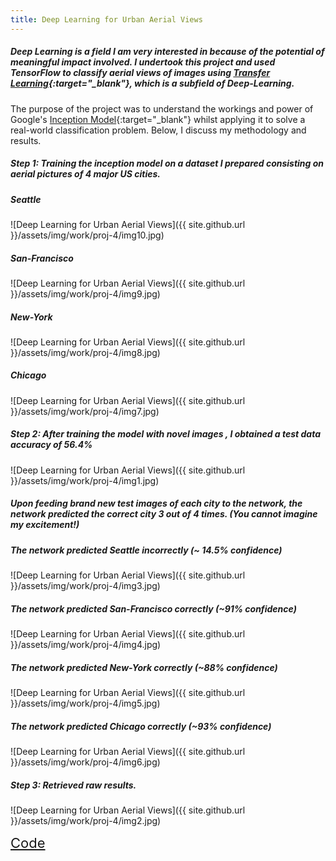 ```yaml
---
title: Deep Learning for Urban Aerial Views
---
```


##### Deep Learning is a field I am very interested in because of the potential of meaningful impact involved. I undertook this project and used TensorFlow to classify aerial views of images using [Transfer Learning](http://cs231n.github.io/transfer-learning/){:target="_blank"}, which is a subfield of Deep-Learning.

The purpose of the project was to understand the workings and power of Google's [Inception Model](https://research.googleblog.com/2016/03/train-your-own-image-classifier-with.html){:target="_blank"} whilst applying it to solve a real-world classification problem. Below, I discuss my methodology and results.

##### Step 1: Training the inception model on a dataset I prepared consisting on aerial pictures of 4 major US cities.

##### Seattle
![Deep Learning for Urban Aerial Views]({{ site.github.url }}/assets/img/work/proj-4/img10.jpg)

##### San-Francisco
![Deep Learning for Urban Aerial Views]({{ site.github.url }}/assets/img/work/proj-4/img9.jpg)

##### New-York
![Deep Learning for Urban Aerial Views]({{ site.github.url }}/assets/img/work/proj-4/img8.jpg)

##### Chicago
![Deep Learning for Urban Aerial Views]({{ site.github.url }}/assets/img/work/proj-4/img7.jpg)


##### Step 2: After training the model with novel images , I obtained a test data accuracy of 56.4%
![Deep Learning for Urban Aerial Views]({{ site.github.url }}/assets/img/work/proj-4/img1.jpg)

##### Upon feeding brand new test images of each city to the network, the network predicted the correct city 3 out of 4 times. (You cannot imagine my excitement!)

##### The network predicted Seattle incorrectly (~ 14.5% confidence)
![Deep Learning for Urban Aerial Views]({{ site.github.url }}/assets/img/work/proj-4/img3.jpg)

##### The network predicted San-Francisco correctly (~91% confidence)
![Deep Learning for Urban Aerial Views]({{ site.github.url }}/assets/img/work/proj-4/img4.jpg)

##### The network predicted New-York correctly (~88% confidence)
![Deep Learning for Urban Aerial Views]({{ site.github.url }}/assets/img/work/proj-4/img5.jpg)

##### The network predicted Chicago correctly (~93% confidence)
![Deep Learning for Urban Aerial Views]({{ site.github.url }}/assets/img/work/proj-4/img6.jpg)


##### Step 3: Retrieved raw results.
![Deep Learning for Urban Aerial Views]({{ site.github.url }}/assets/img/work/proj-4/img2.jpg)

<a href="https://github.com/crikeli/aerialView_Image_Classifier" class="icon-github" style="font-size:22px" target="_blank"> Code </a>
